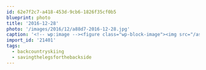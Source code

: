 ```yaml
---
id: 62e7f2c7-a418-453d-9cb6-1826f35cf0b5
blueprint: photo
title: '2016-12-28'
photo: '/images/2016/12/a88d7-2016-12-28.jpg'
caption: '<!-- wp:image --><figure class="wp-block-image"><img src="/assets/images/2016/12/a88d7-2016-12-28.jpg" /></figure><!-- /wp:image --><!-- wp:paragraph --><p>Backcountry turns were only partially earned today. #savingthelegsforthebackside #backcountryskiing</p><!-- /wp:paragraph -->'
import_id: '21401'
tags:
  - backcountryskiing
  - savingthelegsforthebackside
---
```

